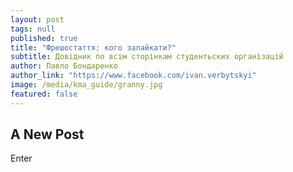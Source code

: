```yaml
---
layout: post
tags: null
published: true
title: "Фрешостаття: кого залайкати?"
subtitle: Довідник по всім сторінкам студентьских організацій
author: Павло Бондаренко
author_link: "https://www.facebook.com/ivan.verbytskyi"
image: /media/kma_guide/granny.jpg
featured: false
---
```


## A New Post

Enter